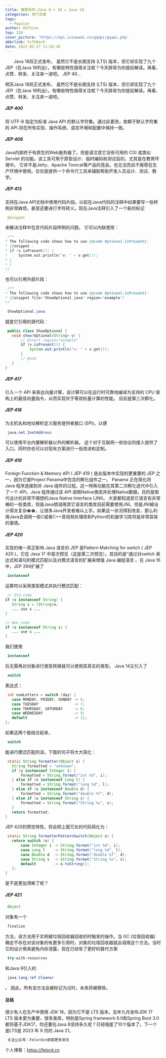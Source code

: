 ```yaml
---
title: 推荐系列-Java 8 + 10 = Java 18
categories: 热门文章
tags:
  - Popular
author: OSChina
top: 310
cover_picture: 'https://api.ixiaowai.cn/gqapi/gqapi.php'
abbrlink: 5cfb0ec6
date: 2021-05-27 11:56:26
---
```


&emsp;&emsp;Java 18将正式发布， 虽然它不是长期支持 (LTS) 版本，但它却实现了九个 JEP（在Java 18列出）。有哪些特性值得关注呢？今天胖哥为你提前解读。再看、点赞、转发、关注来一波吧。 JEP 40...
<!-- more -->

                                                                                                                     
明天Java 18将正式发布， 虽然它不是长期支持 (LTS) 版本，但它却实现了九个 JEP（在Java 18列出）。有哪些特性值得关注呢？今天胖哥为你提前解读。再看、点赞、转发、关注来一波吧。 
##### JEP 400 
将 UTF-8 指定为标准 Java API 的默认字符集。通过此更改，依赖于默认字符集的 API 将在所有实现、操作系统、语言环境和配置中保持一致。 
##### JEP 408 
Java内部终于有原生的Web服务器了。但是请注意它没有可用的 CGI 或类似 Servlet 的功能。该工具可用于原型设计、临时编码和测试目的，尤其是在教育环境中。 
它并不是Jetty、Apache Tomcat等产品的竞品，也无法而且不推荐在生产环境中使用。仅仅是提供一个命令行工具来辅助帮助开发人员设计、测试、教学。 
##### JEP 413 
支持在Java API文档中使用代码片段。以前在Java代码的注释中如果要写一些样例非常麻烦，甚至还要进行字符转义。现在Java注释引入了一个新的标记  
 ```java 
  @snippet
  ``` 
  来解决注释中包含代码片段样例的问题。 
它可以内联使用： 
 
 ```java 
  /**
 * The following code shows how to use {@code Optional.isPresent}:
 * {@snippet :
 * if (v.isPresent()) {
 *     System.out.println("v: " + v.get());
 * }
 * }
 */


  ``` 
  
也可以引用外部片段： 
 
 ```java 
  /**
 * The following code shows how to use {@code Optional.isPresent}:
 * {@snippet file="ShowOptional.java" region="example"}
 */

  ``` 
  
 
 ```java 
  ShowOptional.java
  ``` 
 就是它引用的源代码： 
 
 ```java 
  public class ShowOptional {
    void show(Optional<String> v) {
        // @start region="example"
        if (v.isPresent()) {
            System.out.println("v: " + v.get());
        }
        // @end
    }
}

  ``` 
  
##### JEP 417 
引入一个 API 来表达向量计算，该计算可以在运行时可靠地编译为支持的 CPU 架构上的最佳向量指令，从而实现优于等效标量计算的性能。 目前是第三次孵化。 
##### JEP 418 
为主机名和地址解析定义服务提供者接口 (SPI)，以便 
 ```java 
  java.net.InetAddress
  ``` 
 可以使用平台内置解析器以外的解析器。 这个对于互联网一些协议的接入提供了入口，同时你也可以对现有方案进行一些改进和定制。 
##### JEP 419 
Foreign Function & Memory API ( JEP 419 ) 是此版本中实现的更重要的 JEP 之一，因为它是Project Panama中包含的孵化组件之一。 Panama 正在简化将 Java 程序连接到非 Java 组件的过程。这一特殊功能在其第二次孵化迭代中引入了一个 API，Java 程序通过该 API 调用Native类库并处理Native数据。目的是取代设计的非常不理想的Java Native Interface (JNI)。 
大家都知道其它语言有非常棒的一些类库，但是Java想调用其它语言的类库目前需要使用JNI。但是JNI被设计得太复杂��，让很多Java开发者难以上手。如果这一状况得到改变，那么利用Java去调用一些C或者C++音视频处理库和Python的机器学习库将是非常容易的事情。 
##### JEP 420 
实现的唯一真正影响 Java 语言的 JEP 是Pattern Matching for switch ( JEP 420 )，它在 Java 17 中首次预览（这是第二次预览）。其目的是“通过对switch 表达式和语句的模式匹配以及对模式语言的扩展来增强 Java 编程语言 。在 Java 16 中，JEP 394扩展了 
 ```java 
  instanceof
  ``` 
 运算符以采用类型模式并执行模式匹配： 
 
 ```java 
  // Old code
if (o instanceof String) {
    String s = (String)o;
    ... use s ...
}

// New code
if (o instanceof String s) {
    ... use s ...
}

  ``` 
  
我们使用 
 ```java 
  instanceof
  ``` 
 后无需再对对象进行类型转换就可以使用其真实的类型。 
Java 14又引入了 
 ```java 
  switch
  ``` 
 表达式： 
 
 ```java 
  int numLetters = switch (day) {
    case MONDAY, FRIDAY, SUNDAY -> 6;
    case TUESDAY                -> 7;
    case THURSDAY, SATURDAY     -> 8;
    case WEDNESDAY              -> 9;
    default                     -> 11;    
};

  ``` 
  
如果这两个能结合起来， 
 ```java 
  switch
  ``` 
 能进行模式匹配的话，下面的句子将大大简化： 
 
 ```java 
  static String formatter(Object o) {
    String formatted = "unknown";
    if (o instanceof Integer i) {
        formatted = String.format("int %d", i);
    } else if (o instanceof Long l) {
        formatted = String.format("long %d", l);
    } else if (o instanceof Double d) {
        formatted = String.format("double %f", d);
    } else if (o instanceof String s) {
        formatted = String.format("String %s", s);
    }
    return formatted;
}

  ``` 
  
JEP 420的预览特性，将会把上面冗长的代码简化为： 
 
 ```java 
  static String formatterPatternSwitch(Object o) {
    return switch (o) {
        case Integer i -> String.format("int %d", i);
        case Long l    -> String.format("long %d", l);
        case Double d  -> String.format("double %f", d);
        case String s  -> String.format("String %s", s);
        default        -> o.toString();
    };
}

  ``` 
  
是不是更加清晰了呢？ 
##### JEP 421 
 
 ```java 
  Object
  ``` 
 对象有一个 
 ```java 
  finalize
  ``` 
 方法，该方法用于实例被垃圾回收器回收的时触发的操作。当 GC (垃圾回收器) 确定不存在对该对象的有更多引用时，对象的垃圾回收器就会调用这个方法。当时它的设计用来避免内存泄露，现在已经有了更好的替代方案 
 ```java 
  try-with-resources
  ``` 
 和Java 9引入的  
 ```java 
  java.lang.ref.Cleaner
  ``` 
  。 
因此，所有该方法会被标记为过时，未来将被移除。 
#### 总结 
很少有人在生产中使用 JDK 18，因为它不是 LTS 版本。去年九月发布JDK 17 LTS 版本更为重要，很多类库，特别是Spring framework 6.0和Spring Boot 3.0 都将基于JDK17，你还要在Java 8坚持多久呢？已经相差了10个版本了。下一个是LTS是 2023 年 9 月的 Java 21。 
 
 ```java 
  关注公众号：Felordcn获取更多资讯
  ``` 
  
个人博客：https://felord.cn
                                        